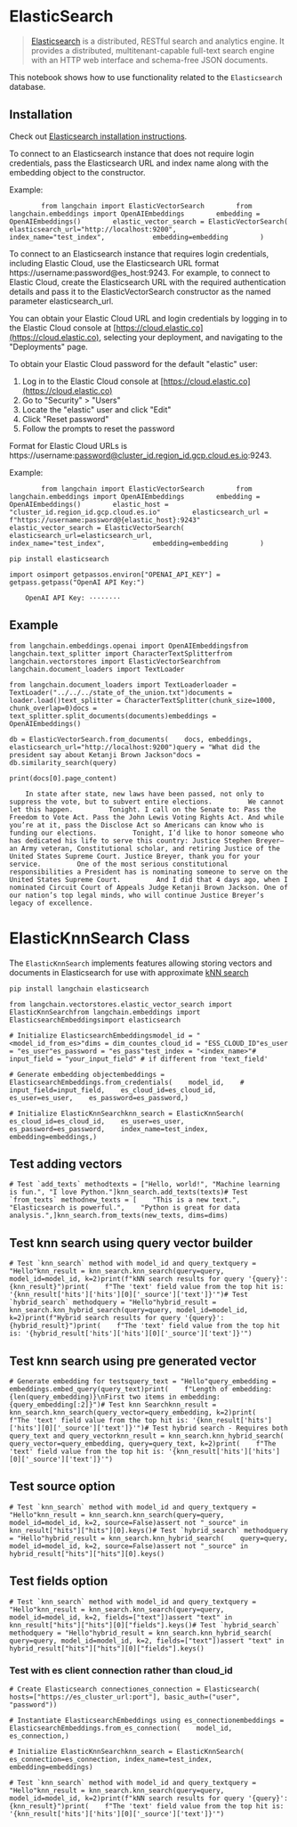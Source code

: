 ElasticSearch
=============

> [Elasticsearch](https://www.elastic.co/elasticsearch/) is a distributed, RESTful search and analytics engine. It provides a distributed, multitenant-capable full-text search engine with an HTTP web interface and schema-free JSON documents.

This notebook shows how to use functionality related to the `Elasticsearch` database.

Installation[​](#installation "Direct link to Installation")
------------------------------------------------------------

Check out [Elasticsearch installation instructions](https://www.elastic.co/guide/en/elasticsearch/reference/current/install-elasticsearch.html).

To connect to an Elasticsearch instance that does not require login credentials, pass the Elasticsearch URL and index name along with the embedding object to the constructor.

Example:

            from langchain import ElasticVectorSearch        from langchain.embeddings import OpenAIEmbeddings        embedding = OpenAIEmbeddings()        elastic_vector_search = ElasticVectorSearch(            elasticsearch_url="http://localhost:9200",            index_name="test_index",            embedding=embedding        )

To connect to an Elasticsearch instance that requires login credentials, including Elastic Cloud, use the Elasticsearch URL format https://username:password@es\_host:9243. For example, to connect to Elastic Cloud, create the Elasticsearch URL with the required authentication details and pass it to the ElasticVectorSearch constructor as the named parameter elasticsearch\_url.

You can obtain your Elastic Cloud URL and login credentials by logging in to the Elastic Cloud console at [https://cloud.elastic.co](https://cloud.elastic.co), selecting your deployment, and navigating to the "Deployments" page.

To obtain your Elastic Cloud password for the default "elastic" user:

1.  Log in to the Elastic Cloud console at [https://cloud.elastic.co](https://cloud.elastic.co)
2.  Go to "Security" > "Users"
3.  Locate the "elastic" user and click "Edit"
4.  Click "Reset password"
5.  Follow the prompts to reset the password

Format for Elastic Cloud URLs is https://username:[password@cluster\_id.region\_id.gcp.cloud.es.io](mailto:password@cluster_id.region_id.gcp.cloud.es.io):9243.

Example:

            from langchain import ElasticVectorSearch        from langchain.embeddings import OpenAIEmbeddings        embedding = OpenAIEmbeddings()        elastic_host = "cluster_id.region_id.gcp.cloud.es.io"        elasticsearch_url = f"https://username:password@{elastic_host}:9243"        elastic_vector_search = ElasticVectorSearch(            elasticsearch_url=elasticsearch_url,            index_name="test_index",            embedding=embedding        )

    pip install elasticsearch

    import osimport getpassos.environ["OPENAI_API_KEY"] = getpass.getpass("OpenAI API Key:")

        OpenAI API Key: ········

Example[​](#example "Direct link to Example")
---------------------------------------------

    from langchain.embeddings.openai import OpenAIEmbeddingsfrom langchain.text_splitter import CharacterTextSplitterfrom langchain.vectorstores import ElasticVectorSearchfrom langchain.document_loaders import TextLoader

    from langchain.document_loaders import TextLoaderloader = TextLoader("../../../state_of_the_union.txt")documents = loader.load()text_splitter = CharacterTextSplitter(chunk_size=1000, chunk_overlap=0)docs = text_splitter.split_documents(documents)embeddings = OpenAIEmbeddings()

    db = ElasticVectorSearch.from_documents(    docs, embeddings, elasticsearch_url="http://localhost:9200")query = "What did the president say about Ketanji Brown Jackson"docs = db.similarity_search(query)

    print(docs[0].page_content)

        In state after state, new laws have been passed, not only to suppress the vote, but to subvert entire elections.         We cannot let this happen.         Tonight. I call on the Senate to: Pass the Freedom to Vote Act. Pass the John Lewis Voting Rights Act. And while you’re at it, pass the Disclose Act so Americans can know who is funding our elections.         Tonight, I’d like to honor someone who has dedicated his life to serve this country: Justice Stephen Breyer—an Army veteran, Constitutional scholar, and retiring Justice of the United States Supreme Court. Justice Breyer, thank you for your service.         One of the most serious constitutional responsibilities a President has is nominating someone to serve on the United States Supreme Court.         And I did that 4 days ago, when I nominated Circuit Court of Appeals Judge Ketanji Brown Jackson. One of our nation’s top legal minds, who will continue Justice Breyer’s legacy of excellence.

ElasticKnnSearch Class
======================

The `ElasticKnnSearch` implements features allowing storing vectors and documents in Elasticsearch for use with approximate [kNN search](https://www.elastic.co/guide/en/elasticsearch/reference/current/knn-search.html)

    pip install langchain elasticsearch

    from langchain.vectorstores.elastic_vector_search import ElasticKnnSearchfrom langchain.embeddings import ElasticsearchEmbeddingsimport elasticsearch

    # Initialize ElasticsearchEmbeddingsmodel_id = "<model_id_from_es>"dims = dim_countes_cloud_id = "ESS_CLOUD_ID"es_user = "es_user"es_password = "es_pass"test_index = "<index_name>"# input_field = "your_input_field" # if different from 'text_field'

    # Generate embedding objectembeddings = ElasticsearchEmbeddings.from_credentials(    model_id,    # input_field=input_field,    es_cloud_id=es_cloud_id,    es_user=es_user,    es_password=es_password,)

    # Initialize ElasticKnnSearchknn_search = ElasticKnnSearch(    es_cloud_id=es_cloud_id,    es_user=es_user,    es_password=es_password,    index_name=test_index,    embedding=embeddings,)

Test adding vectors[​](#test-adding-vectors "Direct link to Test adding vectors")
---------------------------------------------------------------------------------

    # Test `add_texts` methodtexts = ["Hello, world!", "Machine learning is fun.", "I love Python."]knn_search.add_texts(texts)# Test `from_texts` methodnew_texts = [    "This is a new text.",    "Elasticsearch is powerful.",    "Python is great for data analysis.",]knn_search.from_texts(new_texts, dims=dims)

Test knn search using query vector builder[​](#test-knn-search-using-query-vector-builder "Direct link to Test knn search using query vector builder")
------------------------------------------------------------------------------------------------------------------------------------------------------

    # Test `knn_search` method with model_id and query_textquery = "Hello"knn_result = knn_search.knn_search(query=query, model_id=model_id, k=2)print(f"kNN search results for query '{query}': {knn_result}")print(    f"The 'text' field value from the top hit is: '{knn_result['hits']['hits'][0]['_source']['text']}'")# Test `hybrid_search` methodquery = "Hello"hybrid_result = knn_search.knn_hybrid_search(query=query, model_id=model_id, k=2)print(f"Hybrid search results for query '{query}': {hybrid_result}")print(    f"The 'text' field value from the top hit is: '{hybrid_result['hits']['hits'][0]['_source']['text']}'")

Test knn search using pre generated vector[​](#test-knn-search-using-pre-generated-vector "Direct link to Test knn search using pre generated vector")
------------------------------------------------------------------------------------------------------------------------------------------------------

    # Generate embedding for testsquery_text = "Hello"query_embedding = embeddings.embed_query(query_text)print(    f"Length of embedding: {len(query_embedding)}\nFirst two items in embedding: {query_embedding[:2]}")# Test knn Searchknn_result = knn_search.knn_search(query_vector=query_embedding, k=2)print(    f"The 'text' field value from the top hit is: '{knn_result['hits']['hits'][0]['_source']['text']}'")# Test hybrid search - Requires both query_text and query_vectorknn_result = knn_search.knn_hybrid_search(    query_vector=query_embedding, query=query_text, k=2)print(    f"The 'text' field value from the top hit is: '{knn_result['hits']['hits'][0]['_source']['text']}'")

Test source option[​](#test-source-option "Direct link to Test source option")
------------------------------------------------------------------------------

    # Test `knn_search` method with model_id and query_textquery = "Hello"knn_result = knn_search.knn_search(query=query, model_id=model_id, k=2, source=False)assert not "_source" in knn_result["hits"]["hits"][0].keys()# Test `hybrid_search` methodquery = "Hello"hybrid_result = knn_search.knn_hybrid_search(    query=query, model_id=model_id, k=2, source=False)assert not "_source" in hybrid_result["hits"]["hits"][0].keys()

Test fields option[​](#test-fields-option "Direct link to Test fields option")
------------------------------------------------------------------------------

    # Test `knn_search` method with model_id and query_textquery = "Hello"knn_result = knn_search.knn_search(query=query, model_id=model_id, k=2, fields=["text"])assert "text" in knn_result["hits"]["hits"][0]["fields"].keys()# Test `hybrid_search` methodquery = "Hello"hybrid_result = knn_search.knn_hybrid_search(    query=query, model_id=model_id, k=2, fields=["text"])assert "text" in hybrid_result["hits"]["hits"][0]["fields"].keys()

### Test with es client connection rather than cloud\_id[​](#test-with-es-client-connection-rather-than-cloud_id "Direct link to Test with es client connection rather than cloud_id")

    # Create Elasticsearch connectiones_connection = Elasticsearch(    hosts=["https://es_cluster_url:port"], basic_auth=("user", "password"))

    # Instantiate ElasticsearchEmbeddings using es_connectionembeddings = ElasticsearchEmbeddings.from_es_connection(    model_id,    es_connection,)

    # Initialize ElasticKnnSearchknn_search = ElasticKnnSearch(    es_connection=es_connection, index_name=test_index, embedding=embeddings)

    # Test `knn_search` method with model_id and query_textquery = "Hello"knn_result = knn_search.knn_search(query=query, model_id=model_id, k=2)print(f"kNN search results for query '{query}': {knn_result}")print(    f"The 'text' field value from the top hit is: '{knn_result['hits']['hits'][0]['_source']['text']}'")